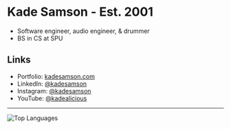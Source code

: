 <h1>Kade Samson - Est. 2001</h1>
<ul>
  <li>Software engineer, audio engineer, & drummer</li>
  <li>BS in CS at SPU</li>
</ul>
<h2>Links</h2>
<ul>
  <li>Portfolio: <a href="https://www.kadesamson.com" targe=_blank" rel="noreferrer noopener">kadesamson.com</a></li>
  <li>LinkedIn: <a href="https://www.linkedin.com/in/kadesamson" target="_blank" rel="noreferrer noopener">@kadesamson</a></li>
  <li>Instagram: <a href="https://www.instagram.com/kadesamson/" target="_blank" rel="noreferrer noopener">@kadesamson</a></li>
  <li>YouTube: <a href="https://www.youtube.com/channel/UCHQKzVvS5gmmTKynFKL-n7g" target="_blank" rel="noreferrer noopener">@kadealicious</a></li>
</ul>
<hr />
<img alt="Top Languages" src="https://github-readme-stats.vercel.app/api/top-langs/?username=kadealicious&layout=compact&theme=tokyonight">
